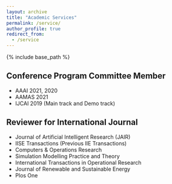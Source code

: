 ```yaml
---
layout: archive
title: "Academic Services"
permalink: /service/
author_profile: true
redirect_from:
  - /service
---
```


{% include base_path %}

Conference Program Committee Member
------
* AAAI 2021, 2020
* AAMAS 2021
* IJCAI 2019 (Main track and Demo track)

Reviewer for International Journal
------
* Journal of Artificial Intelligent Research (JAIR)
* IISE Transactions (Previous IIE Transactions)
* Computers & Operations Research
* Simulation Modelling Practice and Theory
* International Transactions in Operational Research
* Journal of Renewable and Sustainable Energy
* Plos One
